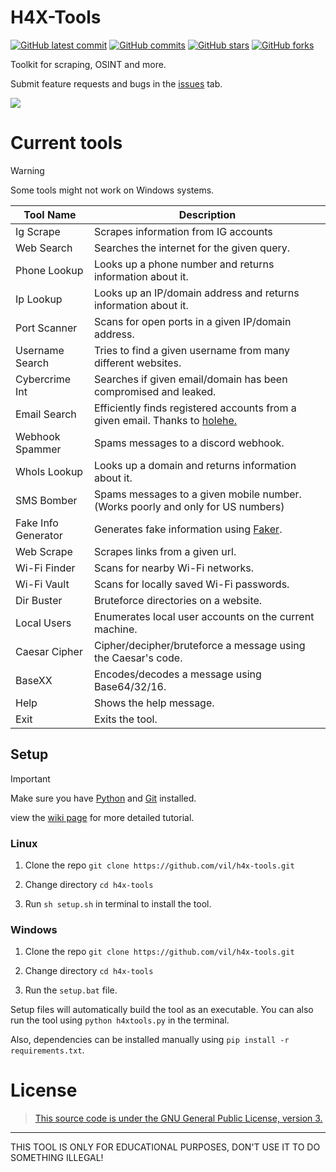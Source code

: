 # H4X-Tools
[![GitHub latest commit](https://badgen.net/github/last-commit/vil/H4X-Tools)](https://GitHub.com/vil/H4X-Tools/commit/)
[![GitHub commits](https://badgen.net/github/commits/vil/H4X-Tools)](https://GitHub.com/vil/H4X-Tools/commit/)
[![GitHub stars](https://badgen.net/github/stars/vil/H4X-Tools)](https://GitHub.com/vil/H4X-Tools/stargazers/)
[![GitHub forks](https://badgen.net/github/forks/vil/H4X-Tools)](https://GitHub.com/vil/H4X-Tools/network/)

Toolkit for scraping, OSINT and more.


Submit feature requests and bugs in the [issues](https://github.com/vil/H4X-Tools/issues) tab.


![](https://github.com/vil/H4X-Tools/blob/master/img/gui-v0.3.png)


# Current tools
> [!WARNING]
> Some tools might not work on Windows systems.

| Tool Name             | Description                                                                                                          |
|-----------------------|----------------------------------------------------------------------------------------------------------------------|
| Ig Scrape             | Scrapes information from IG accounts                                                                                 |
| Web Search            | Searches the internet for the given query.                                                                           |
| Phone Lookup          | Looks up a phone number and returns information about it.                                                            |
| Ip Lookup             | Looks up an IP/domain address and returns information about it.                                                      |
| Port Scanner          | Scans for open ports in a given IP/domain address.                                                                   |
| Username Search       | Tries to find a given username from many different websites.                                                         |
| Cybercrime Int        | Searches if given email/domain has been compromised and leaked.                                                      |
| Email Search          | Efficiently finds registered accounts from a given email. Thanks to [holehe.](https://github.com/megadose/holehe)    |
| Webhook Spammer       | Spams messages to a discord webhook.                                                                                 |
| WhoIs Lookup          | Looks up a domain and returns information about it.                                                                  |
| SMS Bomber            | Spams messages to a given mobile number. (Works poorly and only for US numbers)                                      |
| Fake Info Generator   | Generates fake information using [Faker](https://pypi.org/project/Faker/).                                           |
| Web Scrape            | Scrapes links from a given url.                                                                                      |
| Wi-Fi Finder          | Scans for nearby Wi-Fi networks.                                                                                     |
| Wi-Fi Vault           | Scans for locally saved Wi-Fi passwords.                                                                             |
| Dir Buster            | Bruteforce directories on a website.                                                                                 |
| Local Users			| Enumerates local user accounts on the current machine.                                                               |
| Caesar Cipher         | Cipher/decipher/bruteforce a message using the Caesar's code.                                                        |
| BaseXX                | Encodes/decodes a message using Base64/32/16.                                                                        |
| Help                  | Shows the help message.                                                                                              |
| Exit                  | Exits the tool.                                                                                                      |


## Setup
> [!IMPORTANT]
> Make sure you have [Python](https://www.python.org/downloads/) and [Git](https://git-scm.com/downloads) installed.
>
> view the [wiki page](https://github.com/vil/H4X-Tools/wiki) for more detailed tutorial.

### Linux
1. Clone the repo `git clone https://github.com/vil/h4x-tools.git`

2. Change directory `cd h4x-tools`

3. Run `sh setup.sh` in terminal to install the tool.

### Windows
1. Clone the repo `git clone https://github.com/vil/h4x-tools.git`

2. Change directory `cd h4x-tools`

3. Run the `setup.bat` file.

Setup files will automatically build the tool as an executable.
You can also run the tool using `python h4xtools.py` in the terminal.

Also, dependencies can be installed manually using `pip install -r requirements.txt`.

# License
>[This source code is under the GNU General Public License, version 3.](https://www.gnu.org/licenses/gpl-3.0.txt)

-------------------------------------------
THIS TOOL IS ONLY FOR EDUCATIONAL PURPOSES, DON'T USE IT TO DO SOMETHING ILLEGAL!
